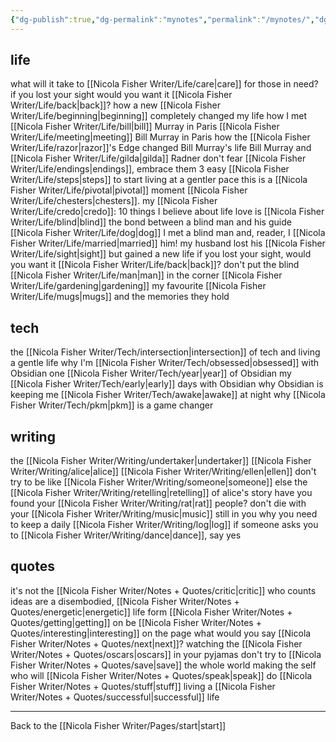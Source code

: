 ```yaml
---
{"dg-publish":true,"dg-permalink":"mynotes","permalink":"/mynotes/","dgPassFrontmatter":true,"created":"","updated":""}
---
```



## life

what will it take to [[Nicola Fisher Writer/Life/care\|care]] for those in need?
if you lost your sight would you want it [[Nicola Fisher Writer/Life/back\|back]]?
how a new [[Nicola Fisher Writer/Life/beginning\|beginning]] completely changed my life
how I met [[Nicola Fisher Writer/Life/bill\|bill]] Murray in Paris
[[Nicola Fisher Writer/Life/meeting\|meeting]] Bill Murray in Paris
how the [[Nicola Fisher Writer/Life/razor\|razor]]'s Edge changed Bill Murray's life
Bill Murray and [[Nicola Fisher Writer/Life/gilda\|gilda]] Radner
don't fear [[Nicola Fisher Writer/Life/endings\|endings]], embrace them
3 easy [[Nicola Fisher Writer/Life/steps\|steps]] to start living at a gentler pace
this is a [[Nicola Fisher Writer/Life/pivotal\|pivotal]] moment 
[[Nicola Fisher Writer/Life/chesters\|chesters]].
my [[Nicola Fisher Writer/Life/credo\|credo]]: 10 things I believe about life
love is [[Nicola Fisher Writer/Life/blind\|blind]]
the bond between a blind man and his guide [[Nicola Fisher Writer/Life/dog\|dog]]
I met a blind man and, reader, I [[Nicola Fisher Writer/Life/married\|married]] him!
my husband lost his [[Nicola Fisher Writer/Life/sight\|sight]] but gained a new life
if you lost your sight, would you want it [[Nicola Fisher Writer/Life/back\|back]]?
don't put the blind [[Nicola Fisher Writer/Life/man\|man]] in the corner
[[Nicola Fisher Writer/Life/gardening\|gardening]]
my favourite [[Nicola Fisher Writer/Life/mugs\|mugs]] and the memories they hold


## tech

the [[Nicola Fisher Writer/Tech/intersection\|intersection]] of tech and living a gentle life
why I'm [[Nicola Fisher Writer/Tech/obsessed\|obsessed]] with Obsidian 
one [[Nicola Fisher Writer/Tech/year\|year]] of Obsidian
my [[Nicola Fisher Writer/Tech/early\|early]] days with Obsidian 
why Obsidian is keeping me [[Nicola Fisher Writer/Tech/awake\|awake]] at night
why [[Nicola Fisher Writer/Tech/pkm\|pkm]] is a game changer 

## writing

the [[Nicola Fisher Writer/Writing/undertaker\|undertaker]]
[[Nicola Fisher Writer/Writing/alice\|alice]]
[[Nicola Fisher Writer/Writing/ellen\|ellen]]
don't try to be like [[Nicola Fisher Writer/Writing/someone\|someone]] else
the [[Nicola Fisher Writer/Writing/retelling\|retelling]] of alice's story
have you found your [[Nicola Fisher Writer/Writing/rat\|rat]] people?
don't die with your [[Nicola Fisher Writer/Writing/music\|music]] still in you
why you need to keep a daily [[Nicola Fisher Writer/Writing/log\|log]]
if someone asks you to [[Nicola Fisher Writer/Writing/dance\|dance]], say yes

## quotes

it's not the [[Nicola Fisher Writer/Notes + Quotes/critic\|critic]] who counts
ideas are a disembodied, [[Nicola Fisher Writer/Notes + Quotes/energetic\|energetic]] life form
[[Nicola Fisher Writer/Notes + Quotes/getting\|getting]] on
be [[Nicola Fisher Writer/Notes + Quotes/interesting\|interesting]] on the page
what would you say [[Nicola Fisher Writer/Notes + Quotes/next\|next]]?
watching the [[Nicola Fisher Writer/Notes + Quotes/oscars\|oscars]] in your pyjamas
don't try to [[Nicola Fisher Writer/Notes + Quotes/save\|save]] the whole world
making the self who will [[Nicola Fisher Writer/Notes + Quotes/speak\|speak]]
do [[Nicola Fisher Writer/Notes + Quotes/stuff\|stuff]]
living a [[Nicola Fisher Writer/Notes + Quotes/successful\|successful]] life

---

Back to the [[Nicola Fisher Writer/Pages/start\|start]]


